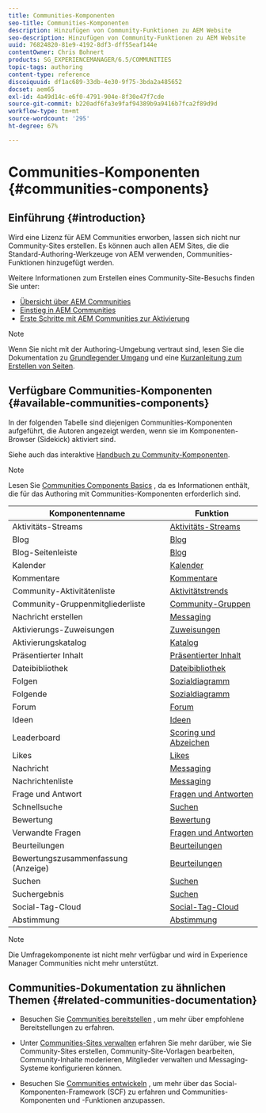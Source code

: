 ```yaml
---
title: Communities-Komponenten
seo-title: Communities-Komponenten
description: Hinzufügen von Community-Funktionen zu AEM Website
seo-description: Hinzufügen von Community-Funktionen zu AEM Website
uuid: 76824820-81e9-4192-8df3-dff55eaf144e
contentOwner: Chris Bohnert
products: SG_EXPERIENCEMANAGER/6.5/COMMUNITIES
topic-tags: authoring
content-type: reference
discoiquuid: df1ac689-33db-4e30-9f75-3bda2a485652
docset: aem65
exl-id: 4a49d14c-e6f0-4791-904e-8f30e47f7cde
source-git-commit: b220adf6fa3e9faf94389b9a9416b7fca2f89d9d
workflow-type: tm+mt
source-wordcount: '295'
ht-degree: 67%

---
```


# Communities-Komponenten {#communities-components}

## Einführung {#introduction}

Wird eine Lizenz für AEM Communities erworben, lassen sich nicht nur Community-Sites erstellen. Es können auch allen AEM Sites, die die Standard-Authoring-Werkzeuge von AEM verwenden, Communities-Funktionen hinzugefügt werden.

Weitere Informationen zum Erstellen eines Community-Site-Besuchs finden Sie unter:

* [Übersicht über AEM Communities](/help/communities/overview.md)
* [Einstieg in AEM Communities](/help/communities/getting-started.md)
* [Erste Schritte mit AEM Communities zur Aktivierung](/help/communities/getting-started-enablement.md)

>[!NOTE]
>
>Wenn Sie nicht mit der Authoring-Umgebung vertraut sind, lesen Sie die Dokumentation zu [Grundlegender Umgang](/help/sites-authoring/basic-handling.md) und eine [Kurzanleitung zum Erstellen von Seiten](/help/sites-authoring/qg-page-authoring.md).

## Verfügbare Communities-Komponenten {#available-communities-components}

In der folgenden Tabelle sind diejenigen Communities-Komponenten aufgeführt, die Autoren angezeigt werden, wenn sie im Komponenten-Browser (Sidekick) aktiviert sind.

Siehe auch das interaktive [Handbuch zu Community-Komponenten](/help/communities/components-guide.md).

>[!NOTE]
>
>Lesen Sie [Communities Components Basics](/help/communities/basics.md) , da es Informationen enthält, die für das Authoring mit Communities-Komponenten erforderlich sind.

| **Komponentenname** | **Funktion** |
|---|---|
| Aktivitäts-Streams | [Aktivitäts-Streams](/help/communities/activities.md) |
| Blog | [Blog](/help/communities/blog-feature.md) |
| Blog-Seitenleiste | [Blog](/help/communities/blog-feature.md) |
| Kalender | [Kalender](/help/communities/calendar.md) |
| Kommentare | [Kommentare](/help/communities/comments.md) |
| Community-Aktivitätenliste | [Aktivitätstrends](/help/communities/trends.md) |
| Community-Gruppenmitgliederliste | [Community-Gruppen](/help/communities/creating-groups.md) |
| Nachricht erstellen | [Messaging](/help/communities/configure-messaging.md) |
| Aktivierungs-Zuweisungen | [Zuweisungen](/help/communities/assignments.md) |
| Aktivierungskatalog | [Katalog](/help/communities/catalog.md) |
| Präsentierter Inhalt | [Präsentierter Inhalt](/help/communities/featured.md) |
| Dateibibliothek | [Dateibibliothek](/help/communities/file-library.md) |
| Folgen | [Sozialdiagramm](/help/communities/socialgraph.md) |
| Folgende | [Sozialdiagramm](/help/communities/socialgraph.md) |
| Forum | [Forum](/help/communities/forum.md) |
| Ideen | [Ideen](/help/communities/ideation-feature.md) |
| Leaderboard | [Scoring und Abzeichen](/help/communities/enabling-leaderboard.md) |
| Likes | [Likes](/help/communities/liking.md) |
| Nachricht | [Messaging](/help/communities/configure-messaging.md) |
| Nachrichtenliste | [Messaging](/help/communities/configure-messaging.md) |
| Frage und Antwort | [Fragen und Antworten](/help/communities/working-with-qna.md) |
| Schnellsuche | [Suchen](/help/communities/search.md) |
| Bewertung | [Bewertung](/help/communities/rating.md) |
| Verwandte Fragen | [Fragen und Antworten](/help/communities/working-with-qna.md) |
| Beurteilungen | [Beurteilungen](/help/communities/reviews.md) |
| Bewertungszusammenfassung (Anzeige) | [Beurteilungen](/help/communities/reviews.md) |
| Suchen | [Suchen](/help/communities/search.md) |
| Suchergebnis | [Suchen](/help/communities/search.md) |
| Social-Tag-Cloud | [Social-Tag-Cloud](/help/communities/tagcloud.md) |
| Abstimmung | [Abstimmung](/help/communities/voting.md) |

>[!NOTE]
>
>Die Umfragekomponente ist nicht mehr verfügbar und wird in Experience Manager Communities nicht mehr unterstützt.

## Communities-Dokumentation zu ähnlichen Themen {#related-communities-documentation}

* Besuchen Sie [Communities bereitstellen](/help/communities/deploy-communities.md) , um mehr über empfohlene Bereitstellungen zu erfahren.

* Unter [Communities-Sites verwalten](/help/communities/administer-landing.md) erfahren Sie mehr darüber, wie Sie Community-Sites erstellen, Community-Site-Vorlagen bearbeiten, Community-Inhalte moderieren, Mitglieder verwalten und Messaging-Systeme konfigurieren können.

* Besuchen Sie [Communities entwickeln](/help/communities/communities.md) , um mehr über das Social-Komponenten-Framework (SCF) zu erfahren und Communities-Komponenten und -Funktionen anzupassen.
